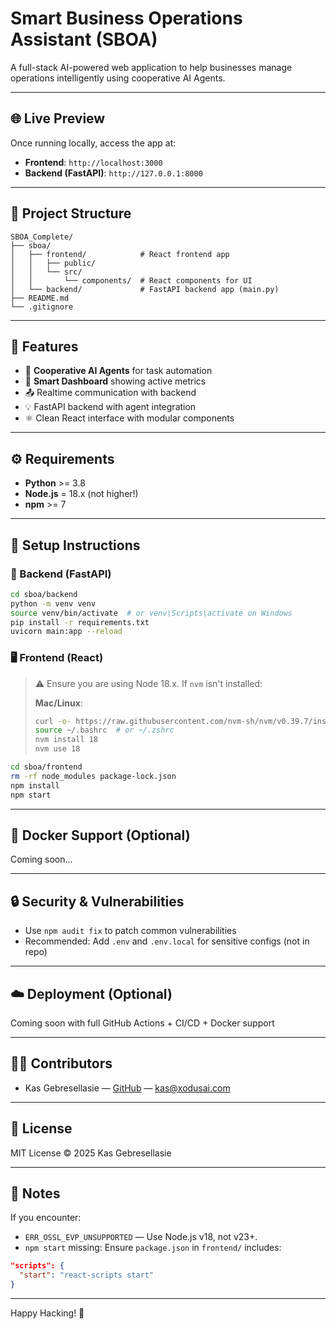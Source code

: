 # Smart Business Operations Assistant (SBOA)

A full-stack AI-powered web application to help businesses manage operations intelligently using cooperative AI Agents.

---

## 🌐 Live Preview
Once running locally, access the app at:

- **Frontend**: `http://localhost:3000`
- **Backend (FastAPI)**: `http://127.0.0.1:8000`

---

## 📁 Project Structure

```plaintext
SBOA_Complete/
├── sboa/
│   ├── frontend/            # React frontend app
│   │   ├── public/
│   │   └── src/
│   │       └── components/  # React components for UI
│   └── backend/             # FastAPI backend app (main.py)
├── README.md
└── .gitignore
```

---

## 🧠 Features

- 🔄 **Cooperative AI Agents** for task automation
- 🧾 **Smart Dashboard** showing active metrics
- 📤 Realtime communication with backend
- 💡 FastAPI backend with agent integration
- ⚛️ Clean React interface with modular components

---

## ⚙️ Requirements

- **Python** >= 3.8
- **Node.js** = 18.x (not higher!)
- **npm** >= 7

---

## 🚀 Setup Instructions

### 🔧 Backend (FastAPI)

```bash
cd sboa/backend
python -m venv venv
source venv/bin/activate  # or venv\Scripts\activate on Windows
pip install -r requirements.txt
uvicorn main:app --reload
```

### 🖥️ Frontend (React)

> ⚠️ Ensure you are using Node 18.x. If `nvm` isn't installed:
> 
> **Mac/Linux**:
> ```bash
> curl -o- https://raw.githubusercontent.com/nvm-sh/nvm/v0.39.7/install.sh | bash
> source ~/.bashrc  # or ~/.zshrc
> nvm install 18
> nvm use 18
> ```

```bash
cd sboa/frontend
rm -rf node_modules package-lock.json
npm install
npm start
```

---

## 🐳 Docker Support (Optional)

Coming soon...

---

## 🔒 Security & Vulnerabilities

- Use `npm audit fix` to patch common vulnerabilities
- Recommended: Add `.env` and `.env.local` for sensitive configs (not in repo)

---

## ☁️ Deployment (Optional)

Coming soon with full GitHub Actions + CI/CD + Docker support

---

## 👨‍💻 Contributors

- Kas Gebresellasie — [GitHub](https://github.com/KassuBG) — kas@xodusai.com

---

## 📄 License

MIT License © 2025 Kas Gebresellasie

---

## 📌 Notes

If you encounter:

- `ERR_OSSL_EVP_UNSUPPORTED` — Use Node.js v18, not v23+.
- `npm start` missing: Ensure `package.json` in `frontend/` includes:

```json
"scripts": {
  "start": "react-scripts start"
}
```

---

Happy Hacking! 🚀

